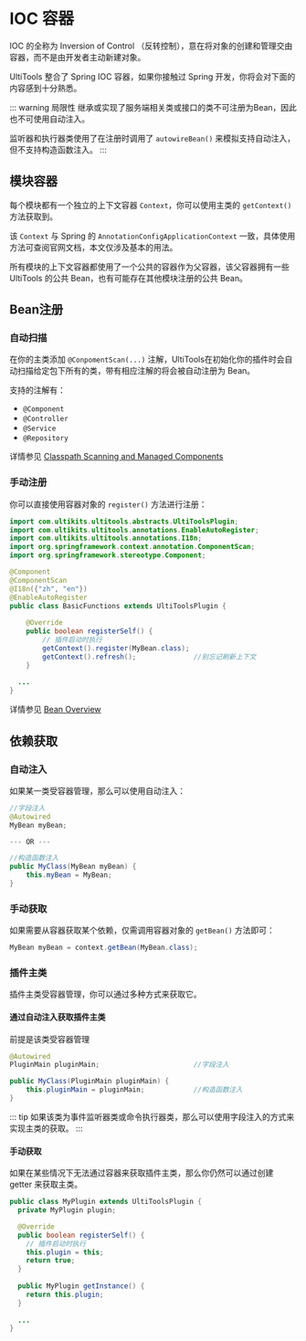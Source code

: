 # IOC 容器

IOC 的全称为 Inversion of Control （反转控制），意在将对象的创建和管理交由容器，而不是由开发者主动新建对象。

UltiTools 整合了 Spring IOC 容器，如果你接触过 Spring 开发，你将会对下面的内容感到十分熟悉。

::: warning 局限性
继承或实现了服务端相关类或接口的类不可注册为Bean，因此也不可使用自动注入。

监听器和执行器类使用了在注册时调用了 `autowireBean()` 来模拟支持自动注入，但不支持构造函数注入。
:::

## 模块容器

每个模块都有一个独立的上下文容器 `Context`，你可以使用主类的 `getContext()` 方法获取到。

该 `Context` 与 Spring 的 `AnnotationConfigApplicationContext` 一致，具体使用方法可查阅官网文档，本文仅涉及基本的用法。

所有模块的上下文容器都使用了一个公共的容器作为父容器，该父容器拥有一些 UltiTools 的公共 Bean，也有可能存在其他模块注册的公共 Bean。

## Bean注册

### 自动扫描
在你的主类添加 `@ConpomentScan(...)` 注解，UltiTools在初始化你的插件时会自动扫描给定包下所有的类，带有相应注解的将会被自动注册为 Bean。

支持的注解有：
- `@Component`
- `@Controller`
- `@Service`
- `@Repository`

详情参见 [Classpath Scanning and Managed Components](https://docs.spring.io/spring-framework/reference/core/beans/classpath-scanning.html)

### 手动注册

你可以直接使用容器对象的 `register()` 方法进行注册：

```java "MyBean.java"
import com.ultikits.ultitools.abstracts.UltiToolsPlugin;
import com.ultikits.ultitools.annotations.EnableAutoRegister;
import com.ultikits.ultitools.annotations.I18n;
import org.springframework.context.annotation.ComponentScan;
import org.springframework.stereotype.Component;

@Component
@ComponentScan
@I18n({"zh", "en"})
@EnableAutoRegister
public class BasicFunctions extends UltiToolsPlugin {
    
    @Override
    public boolean registerSelf() {
        // 插件启动时执行
        getContext().register(MyBean.class);
        getContext().refresh();              //别忘记刷新上下文
    }
  
  ...
}
```

详情参见 [Bean Overview](https://docs.spring.io/spring-framework/reference/core/beans/definition.html)

## 依赖获取

### 自动注入

如果某一类受容器管理，那么可以使用自动注入：

```java
//字段注入
@Autowired
MyBean myBean;                  

--- OR ---

//构造函数注入
public MyClass(MyBean myBean) {
    this.myBean = MyBean;       
}
```

### 手动获取

如果需要从容器获取某个依赖，仅需调用容器对象的 `getBean()` 方法即可：

```java
MyBean myBean = context.getBean(MyBean.class);
```

### 插件主类

插件主类受容器管理，你可以通过多种方式来获取它。

#### 通过自动注入获取插件主类

前提是该类受容器管理

```java
@Autowired
PluginMain pluginMain;                       //字段注入

public MyClass(PluginMain pluginMain) {
    this.pluginMain = pluginMain;            //构造函数注入
}
```

::: tip
如果该类为事件监听器类或命令执行器类，那么可以使用字段注入的方式来实现主类的获取。
:::

#### 手动获取

如果在某些情况下无法通过容器来获取插件主类，那么你仍然可以通过创建 getter 来获取主类。

```java
public class MyPlugin extends UltiToolsPlugin {
  private MyPlugin plugin;

  @Override
  public boolean registerSelf() {
    // 插件启动时执行
    this.plugin = this;
    return true;
  }
  
  public MyPlugin getInstance() {
    return this.plugin;
  }
  
  ...
}
```
